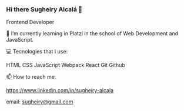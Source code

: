 ### Hi there Sugheiry Alcalá 👋

Frontend Developer

🌱 I’m currently learning in Platzi in the school of Web Development and JavaScript.

💻 Tecnologies that I use:

  HTML CSS JavaScript Webpack React Git Github 

📫 How to reach me: 

https://www.linkedin.com/in/sugheiry-alcala

email: sugheiry@gmail.com



<!--
**sugheiry-Alcala/sugheiry-alcala** is a ✨ _special_ ✨ repository because its `README.md` (this file) appears on your GitHub profile.
HTML CSS JavaScript Webpack React Git Github 

Here are some ideas to get you started:

- 🔭 I’m currently working on ...
- 🌱 I’m currently learning ...
- 👯 I’m looking to collaborate on ...
- 🤔 I’m looking for help with ...
- 💬 Ask me about ...
- 📫 How to reach me: ...
- 😄 Pronouns: ...
- ⚡ Fun fact: ...
-->
